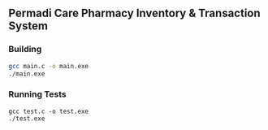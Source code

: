 ## Permadi Care Pharmacy Inventory & Transaction System
### Building
```sh
gcc main.c -o main.exe
./main.exe
```

### Running Tests
```
gcc test.c -o test.exe
./test.exe
```